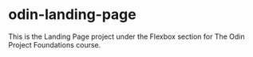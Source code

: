 # odin-landing-page
This is the Landing Page project under the Flexbox section for The Odin Project Foundations course.